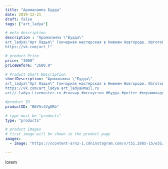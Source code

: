 ```yaml
---
title: "Аромалампа Будда"
date: 2019-12-21
draft: false
tags: ["art_ladya"]

# meta description
description : "Аромалампа \"Будда\" 
art_ladya\"Арт Ладья\" Гончарная мастерская в Нижнем Новгороде. Изготовление керамики и мастер//-классы по обучению. 
https://vk.com/art_l"

# product Price
price: "3000"
priceBefore: "3600.0"

# Product Short Description
shortDescription: "Аромалампа \"Будда\" 
art_ladya\"Арт Ладья\" Гончарная мастерская в Нижнем Новгороде. Изготовление керамики и мастер//-классы по обучению. 
https://vk.com/art_ladya art_ladya@mail.ru 
art//-ladya.Livemaster.ru #гончар #исскуство #будда #potter #керамикадляинтерьера #керамикаручнаяработа #гончарнаямастерская #керамиканазаказ #handmade #свеча #керамика #candlestick #эксклюзивнаякерамика #painter #dishes #decor #ceramicar #nntoday #claygoods #restaurant #earthenware #ceramic #design #magic #candle #ceramicart #аромалампа #подсвечник #clay #авторскаякерамика"

#product ID
productID: "B6V5s4VgORb"

# type must be "products"
type: "products"

# product Images
# first image will be shown in the product page
images:
  - image: "https://scontent-arn2-1.cdninstagram.com/v/t51.2885-15/e35/79876852_542421646608875_6763342356702494287_n.jpg?se=7&tp=1&_nc_ht=scontent-arn2-1.cdninstagram.com&_nc_cat=111&_nc_ohc=G_ckUGvecwUAX-vS5rd&ccb=7-4&oh=a3a5b05e72cbff01a8a0089327c0fb1f&oe=60862E4B&_nc_sid=86f79a&ig_cache_key=MjIwMzkyMTM2NTQ2NjE0NTg4Mw%3D%3D.2-ccb7-4"

---
```

lorem
